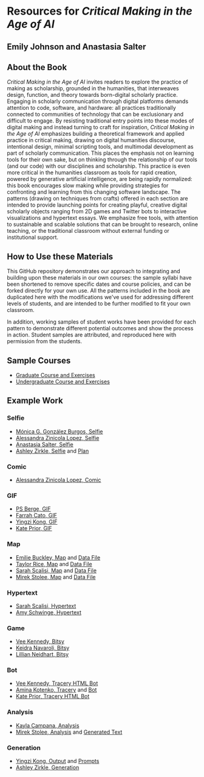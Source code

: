 # Resources for *Critical Making in the Age of AI*
## Emily Johnson and Anastasia Salter

## About the Book

*Critical Making in the Age of AI* invites readers to explore the practice of making as scholarship, grounded in the humanities, that interweaves design, function, and theory towards born-digital scholarly practice. Engaging in scholarly communication through digital platforms demands attention to code, software, and hardware: all practices traditionally connected to communities of technology that can be exclusionary and difficult to engage. By resisting traditional entry points into these modes of digital making and instead turning to craft for inspiration, *Critical Making in the Age of AI* emphasizes building a theoretical framework and applied practice in critical making, drawing on digital humanities discourse, intentional design, minimal scripting tools, and multimodal development as part of scholarly communication. This places the emphasis not on learning tools for their own sake, but on thinking through the relationship of our tools (and our code) with our disciplines and scholarship. This practice is even more critical in the humanities classroom as tools for rapid creation, powered by generative artificial intelligence, are being rapidly normalized: this book encourages slow making while providing strategies for confronting and learning from this changing software landscape. The patterns (drawing on techniques from crafts) offered in each section are intended to provide launching points for creating playful, creative digital scholarly objects ranging from 2D games and Twitter bots to interactive visualizations and hypertext essays. We emphasize free tools, with attention to sustainable and scalable solutions that can be brought to research, online teaching, or the traditional classroom without external funding or institutional support. 

## How to Use these Materials

This GitHub repository demonstrates our approach to integrating and building upon these materials in our own courses: the sample syllabi have been shortened to remove specific dates and course policies, and can be forked directly for your own use. All the patterns included in the book are duplicated here with the modifications we've used for addressing different levels of students, and are intended to be further modified to fit your own classroom.

In addition, working samples of student works have been provided for each pattern to demonstrate different potential outcomes and show the process in action. Student samples are attributed, and reproduced here with permission from the students.

## Sample Courses

- [Graduate Course and Exercises](/GraduateCourseSample/index.md)
- [Undergraduate Course and Exercises](/UndergradCourseSample/index.md)

## Example Work

### Selfie

- [Mónica G. González Burgos, Selfie](/Examples/BurgosSelfie.jpeg)
- [Alessandra Zinicola Lopez, Selfie](/Examples/LopezSelfie.jpg)
- [Anastasia Salter, Selfie](/Examples/SalterSelfie.jpg)
- [Ashley Zirkle, Selfie](/Examples/ZirkleSelfie.jpg) and [Plan](/Examples/ZirkleSelfiePlan.png)

### Comic

- [Alessandra Zinicola Lopez, Comic](/Examples/LopezComic.jpeg)

### GIF

- [PS Berge, GIF](/Examples/BergeGIF.gif)
- [Farrah Cato, GIF](/Examples/CatoGIF.gif)
- [Yingzi Kong, GIF](/Examples/KongGIF.gif)
- [Kate Prior, GIF](/Examples/PriorGIF.gif)

### Map

- [Emilie Buckley, Map](https://earth.google.com/earth/d/1X9Ws99u0LAokFPPMw7GMn_P3hVR7n7js?usp=sharing) and [Data File](/Examples/BuckleyMap.kml)
- [Taylor Rice, Map](https://earth.google.com/earth/d/1xL0rED_o8MNc5FzrReJvdph2iJimIMaj?usp=sharing) and [Data File](/Examples/RiceMap.kml)
- [Sarah Scalisi, Map](https://earth.google.com/web/@18.1259561,17.85240426,-1116.03429696a,12869613.24073792d,30.00000017y,0.00071437h,0t,0r/data=MikKJwolCiExYXl6M2ZaWU55SXpuY3pPSWV1a29aamo3S2V0bUhtSnYgAQ) and [Data File](/Examples/ScalisiMap.kml)
- [Mirek Stolee, Map](https://earth.google.com/earth/d/16YTE3MbL6EG6NF-tWpTYx_iGi6XOU2mA?usp=sharing) and [Data File](/Examples/StoleeMap.kml)

### Hypertext

- [Sarah Scalisi, Hypertext](/Examples/ScalisiHypertext.html)
- [Amy Schwinge, Hypertext](/Examples/SchwingeHypertext.html)

### Game

- [Vee Kennedy, Bitsy](/Examples/KennedyBitsy.html)
- [Keidra Navaroli, Bitsy](/Examples/NavaroliBitsy.html)
- [Lillian Neidhart, Bitsy](/Examples/NeidhardtBitsy.html)

### Bot

- [Vee Kennedy, Tracery HTML Bot](/Examples/KennedyTracery.html)
- [Amina Kotenko, Tracery](/Examples/KotenkoTracery.pdf) and [Bot](/Examples/KotenkoBot.pdf)
- [Kate Prior, Tracery HTML Bot](/Examples/PriorBot.html)

### Analysis

- [Kayla Campana, Analysis](/Examples/CampanaAnalysis.pdf)
- [Mirek Stolee, Analysis](/Examples/StoleeAnalysis.pdf) and [Generated Text](/Examples/StoleeGeneratedText.txt)

### Generation

- [Yingzi Kong, Output](/Examples/KongOutput.pdf) and [Prompts](/Examples/KongGeneration.pdf)
- [Ashley Zirkle, Generation](/Examples/ZirkleGeneration.pdf)
